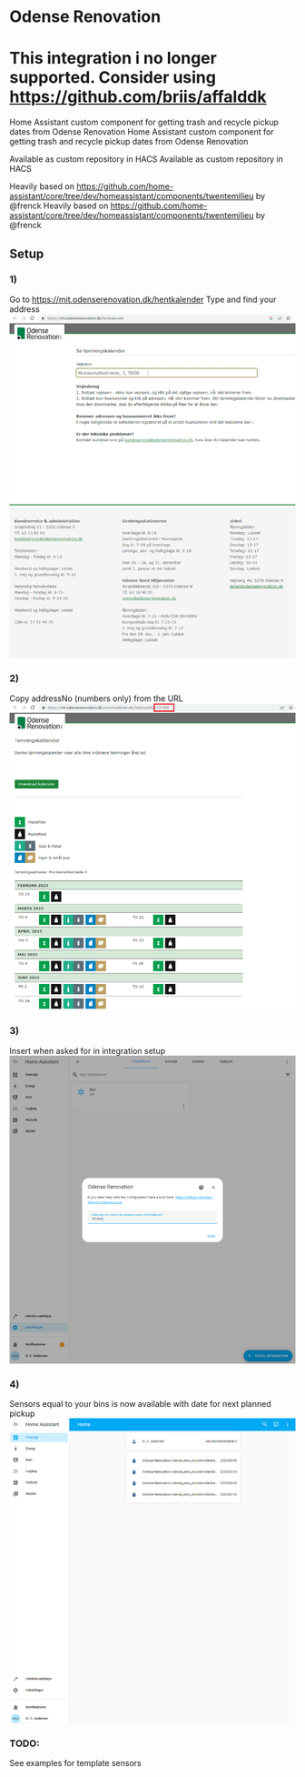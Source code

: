 # Odense Renovation
# This integration i no longer supported. Consider using https://github.com/briis/affalddk

Home Assistant custom component for getting trash and recycle pickup dates from Odense Renovation
Home Assistant custom component for getting trash and recycle pickup dates from Odense Renovation

Available as custom repository in HACS
Available as custom repository in HACS

Heavily based on https://github.com/home-assistant/core/tree/dev/homeassistant/components/twentemilieu by @frenck
Heavily based on https://github.com/home-assistant/core/tree/dev/homeassistant/components/twentemilieu by @frenck

## Setup
### 1)
Go to https://mit.odenserenovation.dk/hentkalender
Type and find your address
![find addressNo](https://github.com/fars-fede-fire/odense_reno/blob/main/photos/get_api_1.PNG)

### 2)
Copy addressNo (numbers only) from the URL
![copy addressNo from url](https://github.com/fars-fede-fire/odense_reno/blob/main/photos/get_api_2.png)

### 3)
Insert when asked for in integration setup
![setup integration](https://github.com/fars-fede-fire/odense_reno/blob/main/photos/integration_setup.PNG)

### 4)
Sensors equal to your bins is now available with date for next planned pickup
![dashboard with sensor](https://github.com/fars-fede-fire/odense_reno/blob/main/photos/dashboard.PNG)

### TODO:
See examples for template sensors
